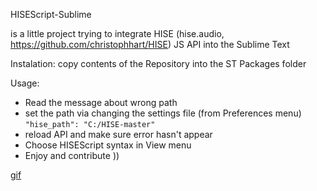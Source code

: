 HISEScript-Sublime

is a little project trying to integrate HISE (hise.audio, https://github.com/christophhart/HISE) JS API into the Sublime Text

Instalation:
copy contents of the Repository into the ST Packages folder

Usage:

* Read the message about wrong path
* set the path via changing the settings file (from Preferences menu) ```"hise_path": "C:/HISE-master"```
* reload API and make sure error hasn't appear
* Choose HISEScript syntax in View menu
* Enjoy and contribute ))

[gif](https://imgur.com/a/1wbX9lt)
